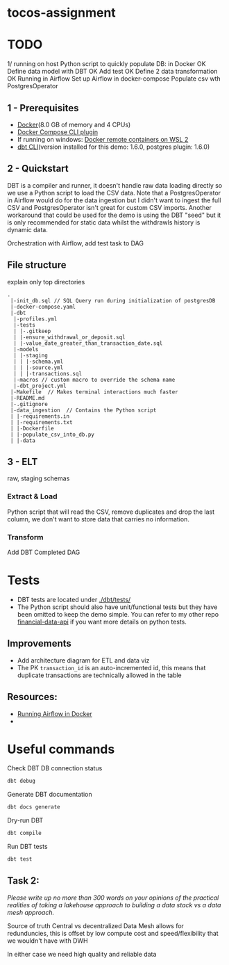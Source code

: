 # tocos-assignment

# TODO

1/ 
running on host
Python script to quickly populate DB: in Docker OK
Define data model with DBT OK
Add test OK
Define 2 data transformation OK
Running in Airflow
Set up Airflow in docker-compose
Populate csv wth PostgresOperator

## 1 - Prerequisites

- [Docker](https://docs.docker.com/get-docker/)(8.0 GB of memory and 4 CPUs)
- [Docker Compose CLI plugin](https://docs.docker.com/compose/install/compose-plugin/)
- If running on windows: [Docker remote containers on WSL 2](https://docs.microsoft.com/en-us/windows/wsl/tutorials/wsl-containers)
- [dbt CLI](https://docs.getdbt.com/docs/core/installation)(version installed for this demo: 1.6.0, postgres plugin: 1.6.0)

## 2 - Quickstart

DBT is a compiler and runner, it doesn't handle raw data loading directly so we use a Python script to load the CSV data. Note that a PostgresOperator in Airflow would do for the data ingestion but I didn't want to ingest the full CSV and PostgresOperator isn't great for custom CSV imports. Another workaround that could be used for the demo is using the DBT "seed" but it is only recommended for static data whilst the withdrawls history is dynamic data.

Orchestration with Airflow, add test task to DAG

## File structure

explain only top directories

```
.
 |-init_db.sql // SQL Query run during initialization of postgresDB
 |-docker-compose.yaml
 |-dbt
  |-profiles.yml
  |-tests
  | |-.gitkeep
  | |-ensure_withdrawal_or_deposit.sql
  | |-value_date_greater_than_transaction_date.sql
  |-models
  | |-staging
  | | |-schema.yml
  | | |-source.yml
  | | |-transactions.sql
  |-macros // custom macro to override the schema name
  |-dbt_project.yml
 |-Makefile  // Makes terminal interactions much faster
 |-README.md
 |-.gitignore
 |-data_ingestion  // Contains the Python script
 | |-requirements.in
 | |-requirements.txt
 | |-Dockerfile
 | |-populate_csv_into_db.py
 | |-data
```

## 3 - ELT

raw, staging schemas

### Extract & Load

Python script that will read the CSV, remove duplicates and drop the last column, we don't want to store data that carries no information.

### Transform

Add DBT Completed DAG

# Tests

- DBT tests are located under [./dbt/tests/](./dbt/tests/)
- The Python script should also have unit/functional tests but they have been omitted to keep the demo simple. You can refer to my other repo [financial-data-api](https://github.com/teddy-ambona/financial-data-api/tree/main/app/tests) if you want more details on python tests.

## Improvements
- Add architecture diagram for ETL and data viz
- The PK `transaction_id` is an auto-incremented id, this means that duplicate transactions are technically allowed in the table

## Resources:
- [Running Airflow in Docker](https://airflow.apache.org/docs/apache-airflow/stable/howto/docker-compose/index.html)
- 

# Useful commands

Check DBT DB connection status

```bash
dbt debug
```

Generate DBT documentation

```bash
dbt docs generate
```

Dry-run DBT
```bash
dbt compile
```

Run DBT tests
```bash
dbt test
```

## Task 2: 

*Please write up no more than 300 words on your opinions of the practical realities of taking a lakehouse approach to building a data stack vs a data mesh approach.*

Source of truth
Central vs decentralized
Data Mesh allows for redunduncies, this is offset by low compute cost and speed/flexibility that we wouldn't have with DWH

In either case we need high quality and reliable data